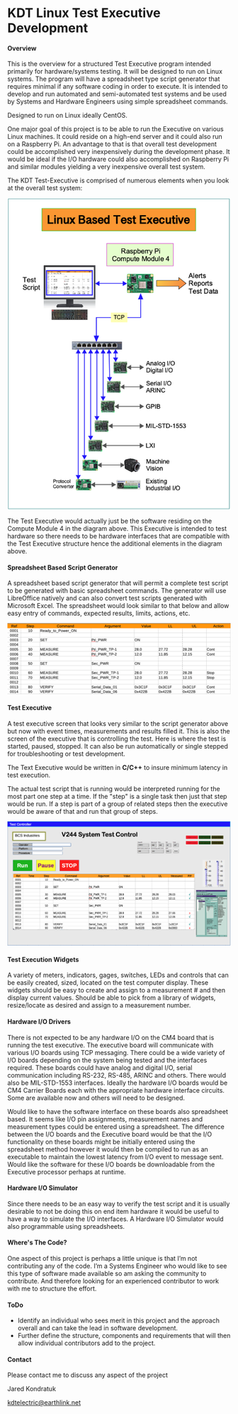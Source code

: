 # KDT Linux Test Executive Development

#### Overview

This is the overview for a structured Test Executive program intended primarily for hardware/systems testing. It will be designed to run on Linux systems.  The program will have a spreadsheet type script generator that requires minimal if any software coding in order to execute.  It is intended to develop and run automated and semi-automated test systems and be used by Systems and Hardware Engineers using simple spreadsheet commands.  

Designed to run on Linux ideally CentOS.

One major goal of this project is to be able to run the Executive on various Linux machines.  It could reside on a high-end server and it could also run on a Raspberry Pi.  An advantage to that is that overall test development could be accomplished very inexpensively during the development phase.  It would be ideal if the I/O hardware could also accomplished on Raspberry Pi and similar modules yielding a very inexpensive overall test system. 

The KDT Test-Executive is comprised of numerous elements when you look at the overall test system:

![block-02](./block-02.png)

The Test Executive would actually just be the software residing on the Compute Module 4 in the diagram above.  This Executive is intended to test hardware so there needs to be hardware interfaces that are compatible with the Test Executive structure hence the additional elements in the diagram above.

#### Spreadsheet Based Script Generator

A spreadsheet based script generator that will permit a complete test script to be generated with basic spreadsheet commands.  The generator will use LibreOffice natively and can also convert test scripts generated with Microsoft Excel.  The spreadsheet would look similar to that below and allow easy entry of commands, expected results, limits, actions, etc. 



<img src="./script-01.png" alt="script-01" style="zoom:67%;" />



#### Test Executive

A test executive screen that looks very similar to the script generator above but now with event times, measurements and results filled it.  This is also the screen of the executive that is controlling the test.  Here is where the test is started, paused, stopped.  It can also be run automatically or single stepped for troubleshooting or test development.

The Text Executive would be written in **C/C++** to insure minimum latency in test execution.

The actual test script that is running would be interpreted running for the most part one step at a time.  If the "step" is a single task then just that step would be run.  If a step is part of a group of related steps then the executive would be aware of that and run that group of steps.



<img src="/./sequencer-02.png" alt="sequencer-02" style="zoom: 50%;" />



#### Test Execution Widgets

A variety of meters, indicators, gages, switches, LEDs and controls that can be easily created, sized, located on the test computer display.  These widgets should be easy to create and assign to a measurement # and then display current values.  Should be able to pick from a library of widgets, resize/locate as desired and assign to a measurement number.

#### Hardware I/O Drivers

There is not expected to be any hardware I/O on the CM4 board that is running the test executive.  The executive board will communicate with various I/O boards using TCP messaging.  There could be a wide variety of I/O boards depending on the system being tested and the interfaces required.  These boards could have analog and digital I/O, serial communication including RS-232, RS-485, ARINC and others.  There would also be MIL-STD-1553 interfaces.  Ideally the hardware I/O boards would be CM4 Carrier Boards each with the appropriate hardware interface circuits.  Some are available now and others will need to be designed.

Would like to have the software interface on these boards also spreadsheet based.  It seems like I/O pin assignments, measurement names and measurement types could be entered using a spreadsheet.  The difference between the I/O boards and the Executive board would be that the I/O functionality on these boards might be initially entered using the spreadsheet method however it would then be compiled to run as an executable to maintain the lowest latency from I/O event to message sent.  Would like the software for these I/O boards be downloadable from the Executive processor perhaps at runtime.

#### Hardware I/O Simulator

Since there needs to be an easy way to verify the test script and it is usually desirable to not be doing this on end item hardware it would be useful to have a way to simulate the I/O interfaces.  A Hardware I/O Simulator would also programmable using spreadsheets.  

#### Where's The Code?

One aspect of this project is perhaps a little unique is that I’m not contributing any of the code.  I’m a Systems Engineer who would like to see this type of software made available so am asking the community to contribute.  And therefore looking for an experienced contributor to work with me to structure the effort.

#### ToDo

- Identify an individual who sees merit in this project and the approach overall and can take the lead in software development.
- Further define the structure, components and requirements that will then allow individual contributors add to the project.

#### Contact

Please contact me to discuss any aspect of the project

Jared Kondratuk

kdtelectric@earthlink.net
